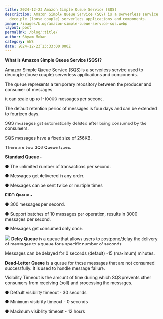 ```yaml
---
title: 2024-12-23 Amazon Simple Queue Service (SQS)
description: Amazon Simple Queue Service (SQS) is a serverless service used to
  decouple (loose couple) serverless applications and components.
image: /images/blog/amazon-simple-queue-service-sqs.webp
layout: post
permalink: /blog/:title/
author: Shyam Mohan
category: AWS
date: 2024-12-23T13:33:00.000Z
---
```

**What is Amazon Simple Queue Service (SQS)?**

Amazon Simple Queue Service (SQS) is a serverless service used to decouple (loose couple) serverless applications and components.

The queue represents a temporary repository between the producer and consumer of messages.

It can scale up to 1-10000 messages per second.

The default retention period of messages is four days and can be extended to fourteen days.

SQS messages get automatically deleted after being consumed by the consumers.

SQS messages have a fixed size of 256KB.

There are two SQS Queue types:

**Standard Queue -**

● The unlimited number of transactions per second.

● Messages get delivered in any order.

● Messages can be sent twice or multiple times.

**FIFO Queue -**

● 300 messages per second.

● Support batches of 10 messages per operation, results in 3000 messages per second.

● Messages get consumed only once.

**![](https://lh7-rt.googleusercontent.com/docsz/AD_4nXeWwzffTzgIHfHa2pyw3xaORHeKYkZgfACqSB4FJGRGld0wFBggVinvQiNSVbsh2r6f6gOlDNVpo4SjWvqy4kQoNVrt7l9kRZL8x4GZwmN_ACDZxzhPkZhQK_72GuG3EW5qy8lK?key=q390jo8iRKV-c2BprE8LOg)**
**Delay Queue** is a queue that allows users to postpone/delay the delivery of messages to a queue for a specific number of seconds.

Messages can be delayed for 0 seconds (default) -15 (maximum) minutes.

**Dead-Letter Queue** is a queue for those messages that are not consumed successfully. It is used to handle message failure.

Visibility Timeout is the amount of time during which SQS prevents other consumers from receiving (poll) and processing the messages.

● Default visibility timeout - 30 seconds

● Minimum visibility timeout - 0 seconds

● Maximum visibility timeout - 12 hours
